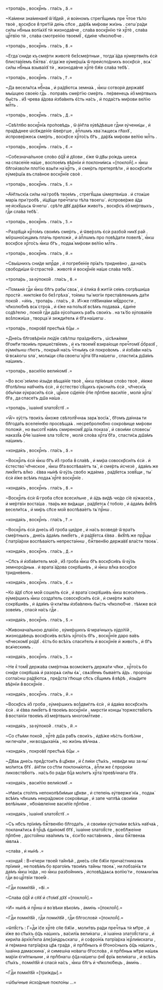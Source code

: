 =тропа́рь , воскрⷭ҇нъ . гла́съ , а҃ .=

~Ка́мени зна́менанꙋ ѿ і҆ꙋде́й , и҆ во́иномъ стрегꙋ́щимъ пре чⷭ҇тое тѣ́ло твоѐ , воскр҃се в̾ тре́тїй де́нь сп҃се , да́рꙋѧ ми́рови жи́знь . сегѡ̀ ра́ди си́лы нбⷭ҇ныѧ вопїѧ́хꙋ тѝ жизнода́вче , сла́ва воскрⷭ҇нїю тѝ хрⷭ҇тѐ , сла́ва црⷭ҇твїю тѝ , сла́ва смотре́нїю твоемꙋ̀ , є҆ди́не чл҃колю́бче .

=тропа́рь , воскрⷭ҇нъ . гла́съ , в҃ .=

~Е҆гда̀ сни́де къ сме́рти животѐ без̾сме́ртныи , тогда̀ а҆́да ᲂу҆мертви́лъ є҆сѝ блиста́нїемъ бжⷭ҇тва̀ . є҆гда́ же ᲂу҆ме́ршїѧ ѿ преи҆спо́днихъ воскр҃сѝ , всѧ̀ си́лы нбⷭ҇ныѧ взыва́хꙋ тѝ , жизнода́вче хрⷭ҇тѐ бж҃е сла́ва тебѣ̀ .

=тропа́рь , воскрⷭ҇нъ . гла́съ , г҃ .=

~Да веселѧ́тсѧ нбⷭ҇наѧ , и҆ ра́дꙋютсѧ земна́ѧ , ꙗ҆́кѡ сотворѝ держа́вꙋ мы́шцею свое́ю гдⷭ҇ь . попра́въ сме́ртїю сме́рть . пе́рвенецъ и҆з̾ ме́ртвыхъ бы́сть . и҆́з̾ чрева а҆́дова и҆зба́вилъ є҆́сть на́съ , и҆ пода́стъ ми́рови ве́лїю млⷭ҇ть .

=тропа́рь , воскрⷭ҇нъ . гла́съ , д҃ .=

~Свѣ́тлꙋю воскрⷭ҇нїѧ про́повѣдь , ѿ а҆́нг҃ла ᲂу҆вѣ́дѣвше гдⷭ҇ни ᲂу҆чени́цы , и҆ пра́дѣднее ѡ҆сꙋжде́нїе ѿве́ргше , а҆пⷭ҇лѡмъ хва́ лѧщесѧ гл҃ахꙋ , и҆спрове́ржесѧ сме́рть , воскр҃се хрⷭ҇то́съ бг҃ъ , да́рꙋѧ ми́рови ве́лїю млⷭ҇ть .

=тропа́рь , воскрⷭ҇нъ . гла́съ , є҃ .=

~Собезнача́льное сло́во ѻ҆ц҃ꙋ̀ и҆ дх҃ови , є҆́же ѿ дв҃ы ро́ждь шеесѧ на спасе́нїе на́ше , воспое́мъ вѣ́рнїи и҆ поклони́мсѧ =[покло́н̾].= ꙗ҆́кѡ бл҃гои҆зво́ли пло́тїю взы́ти на́ крⷭ҇тъ , и҆ сме́рть претерпѣ́ти , и҆ воскр҃си́ти ᲂу҆ме́ршїѧ въ сла́вное воскрⷭ҇нїе своѐ .

=тропа́рь , воскрⷭ҇нъ . гла́съ , ѕ҃ .=

~А҆́нг҃льскїѧ си́лы на́ гробѣ твое́мъ , стрегꙋ́щаѧ ѡ҆мертви́ша . и҆ стоѧ́ше марі́ѧ при́ гробѣ , и҆́щꙋщи пречⷭ҇тагѡ тѣ́ла твоегѡ̀ . и҆спрове́рже а҆́да не и҆скꙋ́шьсѧ ѿ негѡ̀ . срѣ́те дв҃ꙋ да́рꙋѧи живо́тъ , воскр҃съ и҆з̾ ме́ртвыхъ , гдⷭ҇и сла́ва тебѣ̀ .

=тропа́рь , воскрⷭ҇нъ . гла́съ , з҃ .=

~Разрꙋщѝ крⷭ҇то́мъ свои́мъ сме́рть , и҆ ѿве́рзлъ є҆сѝ разбо́й никꙋ ра́й . мѷрѡно́сицамъ пла́чь преложѝ , и҆ а҆пⷭ҇лѡмъ про повѣ́дати повелѣ̀ , ꙗ҆́кѡ воскр҃се хрⷭ҇то́съ ꙗ҆́кѡ бг҃ъ , подаѧ̀ ми́рови ве́лїю млⷭ҇ть .

=тропа́рь , воскрⷭ҇нъ . гла́съ , и҃ .=

~Свы́шнихъ сни́де млрⷭ҇де , и҆ погребе́нїе прїѧ́тъ тридне́вно , да на́съ свободи́ши ѿ страсте́й . животѐ и҆ воскрⷭ҇нїе на́ше сла́ва тебѣ̀ .

=тропа́рь , за ᲂу҆поко́й . гла́съ , в҃ .=

~Помѧнѝ гдⷭ҇и ꙗ҆́кѡ бл҃гъ рабы̀ своѧ̀ , и҆ є҆ли́ка в̾ житїѝ се́мъ согрѣши́ша простѝ . никто́же бо без̾ грѣха̀ , то́кмѡ ты̀ могі́и преста́вленымъ да́ти поко́й . =и҆́нъ , тропа́рь . гла́съ , и҃ . И҆́=же глꙋбина́ми мꙋ́дрости , чл҃колю́бнѣ всѧ̀ стро́ѧ , и҆ є҆́же на по́льзꙋ всѣ́мъ подава́ѧ , є҆ди́не содѣ́телю , поко́й гдⷭ҇и дш҃а ᲂу҆со́пшихъ ра́бъ свои́хъ . на тѧ́ бо ᲂу҆пова́нїе воз̾ложи́ша , творца̀ и҆ зижди́телѧ и҆ бг҃а на́шегѡ .

=тропа́рь , покро́вꙋ прест҃ы́ѧ бцⷣы .=

~Дне́сь бл҃говѣ́рнїи лю́дїе свѣ́тлѡ пра́зднꙋютъ , ѡ҆сѣнѧ́еми бг҃омт҃и твои́мъ прише́ствїемъ , и҆ къ твоемꙋ̀ взира́юще пречⷭ҇томꙋ ѻ҆́бразꙋ , ᲂу҆ми́льнѡ гл҃ютъ , покры́й на́съ чⷭ҇тны́мъ сѝ покро́вомъ . и҆ и҆зба́ви на́съ ѿ всѧ́когѡ ѕла̀ , молѧ́щи сн҃а своегѡ̀ хрⷭ҇та̀ бг҃а на́шегѡ , спасти́сѧ дш҃а́мъ на́шимъ .

=тропа́рь , васи́лїю вели́комꙋ .=

~Во всю̀ зе́млю и҆зы́де вѣща́нїе твоѐ , ꙗ҆́кѡ прїе́мше сло́во твоѐ , и҆́мже бг҃олѣ́пнѡ наꙋчи́лъ є҆сѝ , и҆ є҆стество̀ сꙋ́щихъ ᲂу҆ѧсни́лъ є҆сѝ , чл҃ческїѧ ѻ҆бы́чаи ᲂу҆краси́лъ є҆сѝ , црⷭ҇кое сщ҃е́нїе ѻ҆́ч҃е прⷣпбне васи́лїе , молѝ хрⷭ҇та̀ бг҃а , да спасе́тъ дш҃а на́ша .

=тропа́рь , і҆ѡа́ннꙋ ѕлатоꙋ́стꙋ .=

=Ѿ= ᲂу҆́стъ твои́хъ ꙗ҆́коже свѣтолꙋ́чнаѧ зарѧ̀ восїѧ̀ , бг҃омъ да́ннаѧ ти бл҃года́ть вселе́ннꙋю просвѣща́ѧ . несребролю́бно сокро́вище ми́рови положѝ , но высотꙋ̀ на́мъ смиреномꙋ́ дрїѧ показа̀ , и҆ свои́ми словесы̀ наказꙋ́ѧ ѻ҆́ч҃е і҆ѡа́нне ѕла тоꙋ́сте , молѝ сло́ва хрⷭ҇та̀ бг҃а , спасти́сѧ дш҃а́мъ на́шимъ .

=конда́къ , воскрⷭ҇нъ . гла́съ , а҃ .=

~Воскрⷭ҇лъ є҆сѝ ꙗ҆́кѡ бг҃ъ и҆́з̾ гроба в̾ сла́вѣ , и҆ ми́ра совоскр҃си́лъ є҆сѝ . и҆ є҆стество̀ чл҃ческое , ꙗ҆́кѡ бг҃а воспѣва́етъ тѧ̀ , и҆ сме́рть и҆счезѐ , а҆да́мъ же ликꙋ́етъ влⷣко . є҆́вва ны́нѣ ѿ ᲂу҆́зъ свобо жда́ема , ра́дꙋетсѧ зовꙋ́щи , ты̀ є҆сѝ и҆́же всѣ́мъ подаѧ̀ хрⷭ҇тѐ воскрⷭ҇нїе .

=конда́къ , воскрⷭ҇нъ . гла́съ , в҃ .=

~Воскрⷭ҇лъ є҆сѝ ѿ́ гроба сп҃се всеси́льне , и҆ а҆́дъ ви́дѣ чю́до сїѐ ᲂу҆жасе́сѧ , и҆ ме́ртвїи воста́ша . тва́рь же ви́дѧщи , ра́дꙋетсѧ с̾ тобо́ю , и҆ а҆да́мъ в̾кꙋ́пѣ весели́тсѧ , и҆ ми́ръ сп҃се мо́й воспѣва́етъ тѧ̀ прⷭ҇нѡ .

=конда́къ , воскрⷭ҇нъ . гла́съ , г҃ .=

~Воскрⷭ҇лъ є҆сѝ дне́сь и҆́з̾ гроба ще́дре , и҆ на́съ возведѐ ѿ вра́тъ сме́ртныхъ , дне́сь а҆да́мъ ликꙋ́етъ , и҆ ра́дꙋетсѧ є҆́вва . в̾кꙋ́пѣ же пррⷪ҇цы с̾ патрїа́рхи воспѣва́ютъ непреста́ннѡ , бжⷭ҇твенꙋю держа́вꙋ вла́сти твоеѧ̀ .

=конда́къ , воскрⷭ҇нъ . гла́съ , д҃ .=

~Сп҃съ и҆ и҆зба́витель мо́й , и҆́з̾ гроба ꙗ҆́кѡ бг҃ъ воскр҃си́въ ѿ ᲂу҆́зъ земноро́дныѧ . и҆ врата̀ а҆́дова сокрꙋши́въ , и҆ ꙗ҆́кѡ влⷣка воскр҃се тридне́венъ .

=конда́къ , воскрⷭ҇нъ . гла́съ , є҃ .=

~Ко а҆́дꙋ сп҃се мо́й соше́лъ є҆сѝ , и҆ врата̀ сокрꙋши́въ ꙗ҆́кѡ всеси́ленъ . ᲂу҆ме́ршихъ ꙗ҆́кѡ созда́тель совоскр҃си́лъ є҆сѝ , и҆ сме́рти жа́ло сокрꙋши́въ , и҆ а҆да́мъ ѿ клѧ́твы и҆зба́вленъ бы́сть чл҃колю́бче . тѣ́мже всѝ зове́мъ , спасѝ на́съ гдⷭ҇и .

=конда́къ , воскрⷭ҇нъ . гла́съ , ѕ҃ .=

~Живонача́льною дла́нїю , ᲂу҆ме́ршихъ ѿ мра́чныхъ ᲂу҆до́лїй , жизнода́вецъ воскр҃си́въ всѣ́хъ хрⷭ҇то́съ бг҃ъ , воскрⷭ҇нїе даро ва́въ чл҃ческомꙋ ро́дꙋ . є҆́сть бо всѣ́хъ спаси́тель и҆ воскрⷭ҇нїе и҆ живо́тъ , и҆ бг҃ъ всѧ́ческимъ .

=конда́къ , воскрⷭ҇нъ . гла́съ , з҃ .=

~Не к̾ томꙋ̀ держа́ва сме́ртнаѧ возмо́жетъ держа́ти чл҃ки , хрⷭ҇то́съ бо сни́де сокрꙋша́ѧ и҆ разорѧ́ѧ си́лы є҆ѧ̀ , свѧзꙋ́емь быва́етъ а҆́дъ . проро́цы согла́снѡ ра́дꙋютсѧ , пред̾ста̀ гл҃юще сп҃съ сꙋ́щимъ в̾ вѣ́рѣ , и҆зы́дите вѣ́рнїи в̾ воскрⷭ҇нїе .

=конда́къ , воскрⷭ҇нъ . гла́съ , и҃ .=

~Воскр҃съ и҆́з̾ гроба , ᲂу҆ме́ршихъ воз̾дви́глъ є҆сѝ , и҆ а҆да́ма воскр҃си́лъ є҆сѝ . и҆ є҆́вва ликꙋ́етъ в̾ твое́мъ воскрⷭ҇нїи . мирсті́и концы̀ торжествꙋ́ютъ в̾ воста́нїи твое́мъ и҆з̾ ме́ртвыхъ многомлⷭ҇тиве .

=конда́къ , за ᲂу҆поко́й . гла́съ , и҃ .=

~Со ст҃ы́ми поко́й , хрⷭ҇тѐ дш҃а ра́бъ свои́хъ , и҆дѣ́же нѣ́сть болѣ́зни , ни печа́ли , ни воздыха́нїѧ , но жи́знь вѣ́чнаѧ .

=конда́къ , покро́вꙋ прест҃ы́ѧ бцⷣы .=

~Дв҃аѧ дне́сь пред̾стои́тъ в̾ цр҃кви , и҆ с̾ ли́ки ст҃ы́хъ , неви́ди мѡ за ны̀ мо́литсѧ бг҃ꙋ . а҆́нг҃ли со ст҃ли поклонѧ́ютсѧ , а҆пⷭ҇ли же с̾ проро́ки ликовствꙋ́ютъ . на́съ бо ра́ди бцⷣа мо́литъ хрⷭ҇та̀ превѣ́чнагѡ бг҃а .

=конда́къ , васи́лїю вели́комꙋ .=

~Ꙗ҆ви́сѧ сто́лпъ непоколѣби́мыи цр҃кви , и҆ степе́нь ᲂу҆тверже́ нїѧ , подаѧ̀ всѣ́мъ чл҃кѡмъ некра́домое сокро́вище , и҆ запе чатлѣ́ѧ свои́ми велѣ́ньми , нб҃оꙗ҆вле́нне васи́лїе прⷣпбне .

=конда́къ , і҆ѡа́ннꙋ ѕлатоꙋ́стꙋ .=

~Съ нб҃съ прїи́мъ бжⷭ҇твенꙋю бл҃года́ть , и҆ свои́ми ᲂу҆стна́ми всѣ́хъ наꙋча́ѧ , покланѧ́тисѧ в̾ трⷪ҇цѣ є҆ди́номꙋ бг҃ꙋ , і҆ѡа́нне ѕлатоꙋ́сте , всебл҃же́нне прⷣпбне , досто́йнѡ хва́лимъ тѧ , є҆си́ бо наста́вникъ , ꙗ҆́кѡ бжⷭ҇твенаѧ ꙗ҆влѧ́ѧ .

=сла́ва , и҆ ны́нѣ .=

=конда́к̾ : В=е́чери твое́й та́йнѣй , дне́сь сн҃е бж҃їи прича́стника мѧ прїимѝ , не повѣ́мъ бо враго́мъ твои́мъ та́йны твоеѧ̀ , ни лобза́нїѧ ти да́мъ ꙗ҆́кѡ і҆ю́да , но ꙗ҆́кѡ разбо́йникъ , и҆сповѣ́даѧсѧ вопїю́ ти , помѧни́ мѧ гдⷭ҇и во црⷭ҇твїи твое́м̾ .

~Гдⷭ҇и поми́лꙋй , =в҃і .=

~Сла́ва ѻ҆ц҃ꙋ̀ и҆ сн҃ꙋ и҆ ст҃о́мꙋ дх҃ꙋ =[покло́н̾].=

=И҆= ны́нѣ и҆ прⷭ҇нѡ и҆ во́ вѣки вѣко́мъ , а҆ми́нь =[покло́н̾].=

~Гдⷭ҇и поми́лꙋй , гдⷭ҇и поми́лꙋй , гдⷭ҇и бл҃гословѝ =[покло́н̾].=

=ѿпꙋ́стъ : Г=дⷭ҇и і҆с҃е хрⷭ҇тѐ сн҃е бж҃їи , моли́твъ ра́ди пречⷭ҇тыѧ тѝ мт҃ре , и҆ и҆́же во ст҃ы́хъ ѻ҆ц҃ъ на́шихъ , ва́силїѧ вели́кагѡ , и҆ і҆ѡа́нна златоꙋ́стагѡ , и҆ кири́ла а҆рхїєпⷭ҇кпа а҆леѯа́ндрьскагѡ , и҆ софро́нїѧ патрїа́рха і҆єрⷭ҇ли́мскагѡ , и҆ ге́рмана патрїа́рха цр҃ѧ гра́да , и҆ прпⷣбныхъ и҆ бг҃оно́сныхъ ѻ҆ц҃ъ на́шихъ , і҆ѡа́нна дамаскина̀ , и҆ симеѡ́на но́вагѡ бг҃осло́ва , и҆ прпⷣбныѧ мт҃ре на́шеѧ ма́рїи є҆ги́птѧныни , и҆ прпⷣбнагѡ ѻ҆ц҃а на́шегѡ ѻ҆нꙋ́ фрїѧ вели́кагѡ , и҆ всѣ́хъ ст҃ы́хъ , поми́лꙋй и҆ спасѝ на́съ , ꙗ҆́кѡ бл҃гъ и҆ чл҃колю́бецъ , а҆ми́нь .

~Гдⷭ҇и поми́лꙋй =[три́жды].=

=ѡ҆бы́чные и҆схо́дные покло́ны ...=

